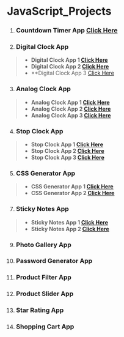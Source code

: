 # JavaScript_Projects

1. ### Countdown Timer App **[Click Here](https://gokulsankar-21.github.io/JavaScript_Projects/01_Countdown_Timer_App/)**

2. ### Digital Clock App 

> - **Digital Clock App 1 [Click Here](https://gokulsankar-21.github.io/JavaScript_Projects/02_Digital_Clock_App/digital-clock-app-1/)**
> - **Digital Clock App 2 [Click Here](https://gokulsankar-21.github.io/JavaScript_Projects/02_Digital_Clock_App/digital-clock-app-2/)**
> - **Digital Clock App 3 [Click Here](https://gokulsankar-21.github.io/JavaScript_Projects/02_Digital_Clock_App/digital-clock-task-app/)

3. ### Analog Clock App

> - **Analog Clock App 1 [Click Here](https://gokulsankar-21.github.io/JavaScript_Projects/03_Analog_Clock_App/analog-clock-app-1/)**
> - **Analog Clock App 2 [Click Here](https://gokulsankar-21.github.io/JavaScript_Projects/03_Analog_Clock_App/analog-clock-app-2/)**
> - **Analog Clock App 3 [Click Here](https://gokulsankar-21.github.io/JavaScript_Projects/03_Analog_Clock_App/analog-clock-task-app/)**

4. ### Stop Clock App

> - **Stop Clock App 1 [Click Here](https://gokulsankar-21.github.io/JavaScript_Projects/04_Stop_Clock_App/stop-clock-app-1/)**
> - **Stop Clock App 2 [Click Here](https://gokulsankar-21.github.io/JavaScript_Projects/04_Stop_Clock_App/stop-clock-app-2/)**
> - **Stop Clock App 3 [Click Here](https://gokulsankar-21.github.io/JavaScript_Projects/04_Stop_Clock_App/stop-clock-task-app/)**


5. ### CSS Generator App 

> - **CSS Generator App  1 [Click Here](https://gokulsankar-21.github.io/JavaScript_Projects/05_CSS_Genarator_App/css-generator-app-1)**
> - **CSS Generator App  2 [Click Here](https://gokulsankar-21.github.io/JavaScript_Projects/05_CSS_Genarator_App/css-generator-app-2)**

7. ### Sticky Notes App

> - **Sticky Notes App  1 [Click Here](https://gokulsankar-21.github.io/JavaScript_Projects/06_Sticky_Notes_Local_Storage_App/sticky-notes-app-1)**
> - **Sticky Notes App  2 [Click Here](https://gokulsankar-21.github.io/JavaScript_Projects/06_Sticky_Notes_Local_Storage_App/sticky-notes-app-2)**


9. ### Photo Gallery App

10. ### Password Generator App

11. ### Product Filter App

12. ### Product Slider App

13. ### Star Rating App

14. ### Shopping Cart App

